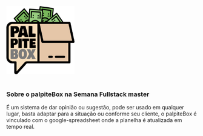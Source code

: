 
<img src="https://github.com/mauriciogirardi/palpite-box/blob/master/public/logo_palpitebox.png"  width="180" height="180">
<br/>
<br/>

### Sobre o palpiteBox na Semana Fullstack master

É um sistema de dar opinião ou sugestão, pode ser usado em qualquer lugar,
basta adaptar para a situação ou conforme seu cliente, o palpiteBox é
vinculado com o google-spreadsheet onde a planelha é atualizada em tempo real.


